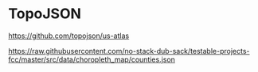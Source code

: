 # TopoJSON

https://github.com/topojson/us-atlas

https://raw.githubusercontent.com/no-stack-dub-sack/testable-projects-fcc/master/src/data/choropleth_map/counties.json